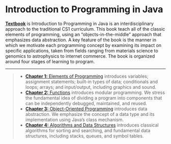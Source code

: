 <!DOCTYPE html>
<html>
    <head>
        <meta charset="utf-8">
        <meta name="viewport" content="width=device-width, initial-scale=1.0">
        <title>README!</title>
        <link rel="stylesheet" href="https://stackedit.io/res-min/themes/base.css" />
        <script type="text/javascript" src="https://cdn.mathjax.org/mathjax/latest/MathJax.js?config=TeX-AMS_HTML"></script>
    </head>
    <body>
        <div class="container">
            <h1 id="introduction-to-programming-in-java">Introduction to Programming in Java</h1>
            <p><a href="http://introcs.cs.princeton.edu/java/home/"><strong>Textbook</strong></a> is Introduction to Programming in Java is an interdisciplinary approach to the traditional CS1 curriculum. This book teach all of the classic elements of programming, using an “objects-in-the-middle” approach that emphasizes data abstraction. A key feature of the book is the manner in which we motivate each programming concept by examining its impact on specific applications, taken from fields ranging from materials science to genomics to astrophysics to internet commerce. The book is organized around four stages of learning to program.</p>
            <hr>
            <blockquote>
                <ul>
                    <li><a href="http://introcs.cs.princeton.edu/java/10elements/"><strong>Chapter 1:</strong> Elements of Programming</a> introduces variables; assignment statements; built-in types of data; conditionals and loops; arrays; and input/output, including graphics and sound.</li>
                    <li><a href="http://introcs.cs.princeton.edu/java/20functions/"><strong>Chapter 2:</strong> Functions</a> introduces modular programming. We stress the fundamental idea of dividing a program into components that can be independently debugged, maintained, and reused.</li>
                    <li><a href="http://introcs.cs.princeton.edu/java/30oop/"><strong>Chapter 3:</strong> Object-Oriented Programming</a> introduces data abstraction. We emphasize the concept of a data type and its implementation using Java’s class mechanism.</li>
                    <li><a href="http://introcs.cs.princeton.edu/java/40algorithms/"><strong>Chapter 4:</strong> Algorithms and Data Structures</a> introduces classical algorithms for sorting and searching, and fundamental data structures, including stacks, queues, and symbol tables.</li>
                </ul>
            </blockquote>
        </div>
    </body>
</html>